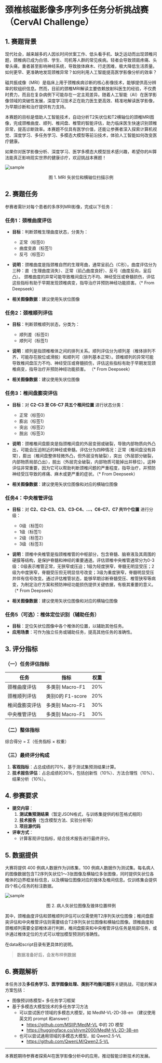 # 颈椎核磁影像多序列多任务分析挑战赛 （CervAI Challenge）

## 1. 赛题背景

现代社会，越来越多的人因长时间伏案工作、低头看手机、缺乏运动而出现颈椎问题，颈椎病已成为白领、学生、司机等人群的常见疾病。轻者会导致颈肩疼痛、头晕头痛，重者甚至影响神经系统，导致肢体麻木、行走困难，极大降低生活质量。如何更早、更准确地发现颈椎异常？如何利用人工智能提高医学影像分析的效率？

磁共振成像（MRI）是临床上用于颈椎疾病诊断的核心影像技术，能够提供高分辨率的软组织信息。然而，目前的颈椎MRI解读主要依赖放射科医生的经验，不仅费时费力，而且在复杂病例下可能存在一定主观差异。随着人工智能（AI）在医学影像领域的突破性发展，深度学习技术正在助力医生更高效、精准地解读医学影像，为早期诊断和治疗提供有力支持。

本赛题的目标是借助人工智能技术，自动分析T2矢状位和T2横轴位的颈椎MRI图像，完成颈椎曲度、顺列、椎间盘、椎管的智能评估，助力临床医生快速识别颈椎异常，提高诊断效率。本赛题不仅具有医学价值，还能让参赛者深入探索计算机视觉、深度学习、多任务学习、多模态大模型等前沿技术，体验人工智能如何改变医疗健康。

如果你对医学影像分析、深度学习、医学多模态大模型技术感兴趣，希望你的AI算法能真正影响现实世界的健康诊疗，欢迎挑战本赛题！

![sample](./docs/images/sag_axl.png)

<p align="center">图 1. MRI 矢状位和横轴位扫描示例</p>

## 2. 赛题任务
参赛者需针对每个患者的多序列MRI影像，完成以下任务：

### 任务1：颈椎曲度评估
- **目标**：判断颈椎生理曲度状态，分类为：
  - 正常（标签0）
  - 曲度变直（标签1）
  - 反弓（标签2）

- **说明**：颈椎曲度是指颈椎自然的生理弯曲，通常呈前凸（C形）。曲度评估分为三种：直（生理曲度消失）、正常（前凸曲度良好）、反弓（曲度反向，呈后凸）。 颈椎曲度的异常可能导致椎间盘压力不均、神经受压或脊髓损伤，评估这些指标有助于早期发现颈椎病变，指导治疗并预防神经功能损害。（* From Deepseek）

- **相关图像数据**：建议使用矢状位图像

### 任务2：颈椎顺列评估
- **目标**：判断颈椎顺列状态，分类为：
  - 顺列差（标签0）
  - 顺列可（标签1）

- **说明**：顺列是指颈椎椎体之间的排列关系。顺列评估分为顺列差（椎体排列不齐，可能存在脱位或滑脱）和顺列可（排列基本正常）。颈椎顺列的异常可能导致椎间盘压力不均、神经受压或脊髓损伤，评估这些指标有助于早期发现颈椎病变，指导治疗并预防神经功能损害。 （* From Deepseek）

- **相关图像数据**：建议使用矢状位图像

### 任务3：椎间盘膨突评估
- **目标**：对 **C2-C3 至 C6-C7 共五个椎间位置** 进行状态分类：
  - 正常（标签0）
  - 膨出（标签1）
  - 突出（标签2）
  - 脱出（标签3）

- **说明**：颈椎椎间盘膨突是指颈椎间盘的外层变弱或破裂，导致内部物质向外凸出，可能会压迫附近的神经或脊髓。评估分为四种情况：正常（椎间盘没有异常），膨出（椎间盘整体轻微外凸，但外层没有破裂），突出（外层部分破裂，内部物质局部凸出），脱出（外层完全破裂，内部物质可能掉出并移位）。这种评估非常重要，因为它可以帮助判断颈椎问题的严重程度，指导治疗，并预防神经受压导致的疼痛、麻木或更严重的症状。（* From Deepseek）

- **相关图像数据**：建议使用矢状位图像和对应的横轴位图像

### 任务4：中央椎管评估
- **目标**：对 **C2、C2-C3、C3、C3-C4、...、C6-C7、C7 共11个位置** 进行分级：
  - 0级（标签0）
  - 1级（标签1）
  - 2级（标签2）
  - 3级（标签3）

 - **说明**：颈椎中央椎管是指颈椎椎管的中枢部分，包含脊髓、脑脊液及其周围的硬膜等结构，是保护脊髓和神经的重要通道。评估颈椎中央椎管通常分为0-3级：0级表示椎管正常，无狭窄或压迫；1级为轻度狭窄，脊髓无明显受压；2级为中度狭窄，脊髓受压但无明显信号改变；3级为重度狭窄，脊髓明显受压并伴有信号改变。通过评估椎管状态，能够早期诊断脊髓受压、椎管狭窄等病变，为制定治疗方案和预防神经功能损伤提供关键依据，有极其重要的意义。（* From Deepseek）


- **相关图像数据**：建议使用矢状位图像和对应的横轴位图像

### 任务5（可选）：椎体定位识别（辅助任务）
- **目标**：定位矢状位图像中各个椎体的位置，以辅助其他任务。
- **应用场景**：可作为独立任务或辅助任务，提高其他任务的准确性。

## 3. 评分指标

### （一）任务评估指标
| 任务 | 指标 | 权重 |
|----------------|--------------------------|------|
| 颈椎曲度评估 | 多类别 Macro-F1 | 20% |
| 颈椎顺列评估 | 类别0的 F1-score | 20% |
| 椎间盘膨突评估 | 多类别 Macro-F1 | 30% |
| 中央椎管评估 | 多类别 Macro-F1 | 30% |

<!-- 
| 椎体定位辅助任务 | IoU（可选加分项） | +5% |
-->

### （二）整体指标
综合得分 = Σ（任务指标 × 权重）

<!-- 
综合得分 = Σ（任务指标 × 权重） + 辅助任务加分（最高5%）
-->


### （三）最终评分构成
1. **客观指标**：占总成绩的70%，基于测试集预测结果计算。
2. **技术报告评估**：占总成绩的30%，包括创新性（10%）、方法合理性（10%）、结果分析（10%）。

## 4. 参赛要求
- **提交内容**：
  1. **测试集预测结果**（暂定JSON格式，与训练集提供的标签格式相同）
  2. **技术报告**（包含模型方法、实验分析等）
  3. **项目源代码**
- **评审方式**：
  - 计算客观评估指标，结合技术报告进行最终评分。

## 5. 数据提供

大赛将提供 400 例病人数据作为训练集，100 例病人数据作为测试集。每名病人的图像数据包含T2序列矢状位1～3张图像及横轴位多张图像，同时提供矢状位各椎体的边界框坐标信息，以及横轴位图像对应的锥体及椎间信息。仅训练集会提供四个核心任务的标注数据。

![sample](./docs/images/t2_sagittal_sample.jpeg)

<p align="center">图 2. 病人矢状位图像及锥体位置样例</p>


其中，颈椎曲度评估和颈椎顺列评估可以仅需使用T2序列矢状位图像；椎间盘膨突评估和中央椎管评估则需要结合T2序列矢状位图像和横轴位图像。颈椎曲度和颈椎顺列需要全部椎体进行判断，椎间盘膨突和中央椎管评估任务是局部任务，或许通过椎体定位的方式可以增加模型预测的准确性。

在data和script目录有更具体的说明。

> 数据准备好后，会发布样例数据

## 6. 赛题解析
本任务涉及**多任务学习、医学图像处理、类别不均衡问题**等关键挑战，可能的解决方案包括：
- 图像预训练模型+ 多任务学习框架
- 基于多模态大模型技术的多任务学习方法
	- 可以尝试医疗领域的多模态大模型，如 MedM-VL-2D-3B-en （建议使用英文的 prompt 和answer）
		- https://github.com/MSIIP/MedM-VL   中的 2D 模型
		- https://huggingface.co/shiym2000/MedM-VL-2D-3B-en
	- 也可以尝试通用领域的多模态大模型，如 Qwen2.5-VL
		- https://github.com/QwenLM/Qwen2.5-VL

---
本赛题期待参赛者探索AI在医学影像分析中的应用，推动智能诊断技术的发展。


